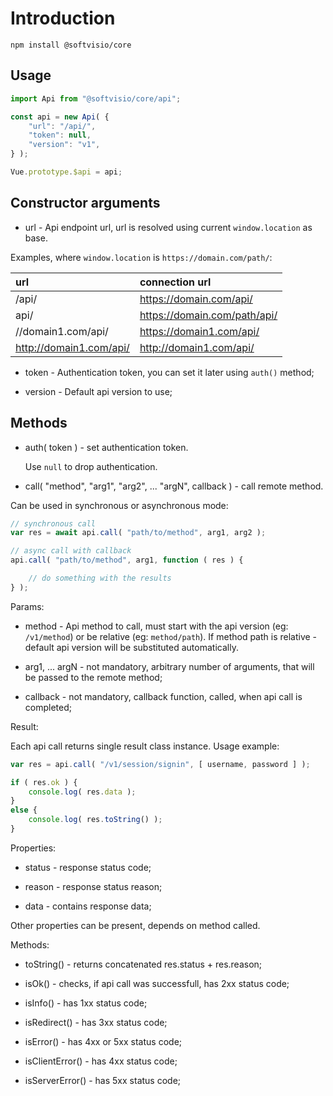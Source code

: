 # Introduction

```shell
npm install @softvisio/core
```

## Usage

```javascript
import Api from "@softvisio/core/api";

const api = new Api( {
    "url": "/api/",
    "token": null,
    "version": "v1",
} );

Vue.prototype.$api = api;
```

## Constructor arguments

- url - Api endpoint url, url is resolved using current `window.location` as base.

Examples, where `window.location` is `https://domain.com/path/`:

| url                       | connection url                 |
| :------------------------ | :----------------------------- |
| /api/                     | <https://domain.com/api/>      |
| api/                      | <https://domain.com/path/api/> |
| //domain1.com/api/        | <https://domain1.com/api/>     |
| <http://domain1.com/api/> | <http://domain1.com/api/>      |

- token - Authentication token, you can set it later using `auth()` method;

- version - Default api version to use;

## Methods

- auth( token ) - set authentication token.

    Use `null` to drop authentication.

- call( "method", "arg1", "arg2", ... "argN", callback ) - call remote method.

Can be used in synchronous or asynchronous mode:

```javascript
// synchronous call
var res = await api.call( "path/to/method", arg1, arg2 );

// async call with callback
api.call( "path/to/method", arg1, function ( res ) {

    // do something with the results
} );
```

Params:

- method - Api method to call, must start with the api version (eg: `/v1/method`) or be relative (eg: `method/path`). If method path is relative - default api version will be substituted automatically.

- arg1, ... argN - not mandatory, arbitrary number of arguments, that will be passed to the remote method;

- callback - not mandatory, callback function, called, when api call is completed;

Result:

Each api call returns single result class instance. Usage example:

```javascript
var res = api.call( "/v1/session/signin", [ username, password ] );

if ( res.ok ) {
    console.log( res.data );
}
else {
    console.log( res.toString() );
}
```

Properties:

- status - response status code;

- reason - response status reason;

- data - contains response data;

Other properties can be present, depends on method called.

Methods:

- toString() - returns concatenated res.status + res.reason;

- isOk() - checks, if api call was successfull, has 2xx status code;

- isInfo() - has 1xx status code;

- isRedirect() - has 3xx status code;

- isError() - has 4xx or 5xx status code;

- isClientError() - has 4xx status code;

- isServerError() - has 5xx status code;

